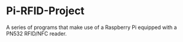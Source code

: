 # Pi-RFID-Project
A series of programs that make use of a Raspberry Pi equipped with a PN532 RFID/NFC reader.
